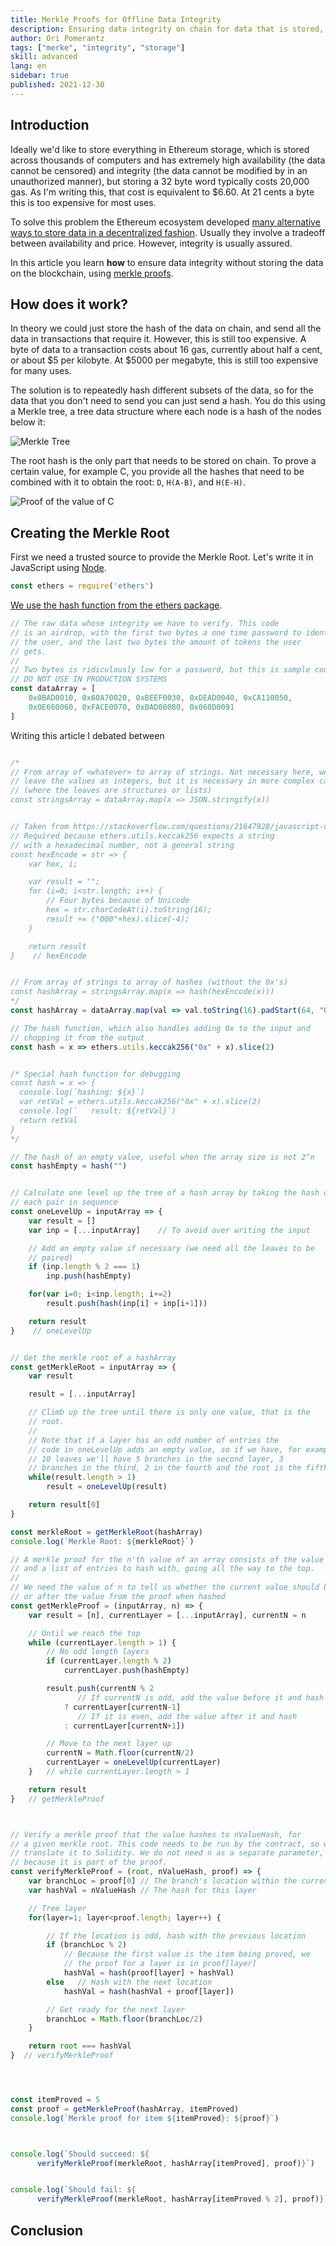 ```yaml
---
title: Merkle Proofs for Offline Data Integrity
description: Ensuring data integrity on chain for data that is stored, mostly, off chain
author: Ori Pomerantz
tags: ["merke", "integrity", "storage"]
skill: advanced
lang: en
sidebar: true
published: 2021-12-30
---
```


## Introduction

Ideally we'd like to store everything in Ethereum storage, which is stored across thousands of computers and has
extremely high availability (the data cannot be censored) and integrity (the data cannot be modified by in an
unauthorized manner), but storing a 32 byte word typically costs 20,000 gas. As I'm writing this, that cost is
equivalent to $6.60. At 21 cents a byte this is too expensive for most uses.

To solve this problem the Ethereum ecosystem developed [many alternative ways to store data in a decentralized 
fashion](https://ethereum.org/en/developers/docs/storage/). Usually they involve a tradeoff between availability
and price. However, integrity is usually assured.

In this article you learn **how** to ensure data integrity without storing the data on the blockchain, using
[merkle proofs](https://computersciencewiki.org/index.php/Merkle_proof). 

## How does it work?

In theory we could just store the hash of the data on chain, and send all the data in transactions that
require it. However, this is still too expensive. A byte of data to a transaction costs about 16 gas, 
currently about half a cent, or about $5 per kilobyte. At $5000 per megabyte, this is still too expensive
for many uses.

The solution is to repeatedly hash different subsets of the data, so for the data that you don't need to 
send you can just send a hash. You do this using a Merkle tree, a tree data structure where each node is a hash
of the nodes below it:

![Merkle Tree](tree.png)

The root hash is the only part that needs to be stored on chain. To prove a certain value, for example C, you
provide all the hashes that need to be combined with it to obtain the root: `D`, `H(A-B)`, and `H(E-H)`.

![Proof of the value of C](proof-c.png)


## Creating the Merkle Root

First we need a trusted source to provide the Merkle Root. Let's write it in JavaScript using [Node](https://nodejs.org/en/).

```javascript
const ethers = require('ethers')
```

[We use the hash function from the ethers package](https://docs.ethers.io/v5/api/utils/hashing/#utils-keccak256).

```javascript
// The raw data whose integrity we have to verify. This code
// is an airdrop, with the first two bytes a one time password to identify
// the user, and the last two bytes the amount of tokens the user
// gets. 
//
// Two bytes is ridiculously low for a password, but this is sample code.
// DO NOT USE IN PRODUCTION SYSTEMS
const dataArray = [
    0x0BAD0010, 0x60A70020, 0xBEEF0030, 0xDEAD0040, 0xCA110050,
    0x0E660060, 0xFACE0070, 0xBAD00080, 0x060D0091
]
```

Writing this article I debated between 

```javascript

/*
// From array of <whatever> to array of strings. Not necessary here, we could
// leave the values as integers, but it is necessary in more complex cases
// (where the leaves are structures or lists)
const stringsArray = dataArray.map(x => JSON.stringify(x)) 


// Taken from https://stackoverflow.com/questions/21647928/javascript-unicode-string-to-hex
// Required because ethers.utils.keccak256 expects a string 
// with a hexadecimal number, not a general string
const hexEncode = str => {
    var hex, i;

    var result = "";
    for (i=0; i<str.length; i++) {
        // Four bytes because of Unicode
        hex = str.charCodeAt(i).toString(16);
        result += ("000"+hex).slice(-4);
    }

    return result
}    // hexEncode


// From array of strings to array of hashes (without the 0x's)
const hashArray = stringsArray.map(x => hash(hexEncode(x)))
*/
const hashArray = dataArray.map(val => val.toString(16).padStart(64, "0"))

// The hash function, which also handles adding 0x to the input and 
// chopping it from the output
const hash = x => ethers.utils.keccak256("0x" + x).slice(2)


/* Special hash function for debugging 
const hash = x => {
  console.log(`hashing: ${x}`)
  var retVal = ethers.utils.keccak256("0x" + x).slice(2)
  console.log(`   result: ${retVal}`)
  return retVal
}
*/

// The hash of an empty value, useful when the array size is not 2^n
const hashEmpty = hash("")


// Calculate one level up the tree of a hash array by taking the hash of 
// each pair in sequence
const oneLevelUp = inputArray => {
    var result = []
    var inp = [...inputArray]    // To avoid over writing the input

    // Add an empty value if necessary (we need all the leaves to be
    // paired)
    if (inp.length % 2 === 1)
        inp.push(hashEmpty)

    for(var i=0; i<inp.length; i+=2)
        result.push(hash(inp[i] + inp[i+1]))

    return result
}    // oneLevelUp


// Get the merkle root of a hashArray
const getMerkleRoot = inputArray => {
    var result

    result = [...inputArray]

    // Climb up the tree until there is only one value, that is the
    // root. 
    //
    // Note that if a layer has an odd number of entries the
    // code in oneLevelUp adds an empty value, so if we have, for example,
    // 10 leaves we'll have 5 branches in the second layer, 3
    // branches in the third, 2 in the fourth and the root is the fifth       
    while(result.length > 1)
        result = oneLevelUp(result)

    return result[0]
}

const merkleRoot = getMerkleRoot(hashArray)
console.log(`Merkle Root: ${merkleRoot}`)

// A merkle proof for the n'th value of an array consists of the value of n
// and a list of entries to hash with, going all the way to the top.
//
// We need the value of n to tell us whether the current value should be before
// or after the value from the proof when hashed
const getMerkleProof = (inputArray, n) => {
    var result = [n], currentLayer = [...inputArray], currentN = n

    // Until we reach the top
    while (currentLayer.length > 1) {
        // No odd length layers
        if (currentLayer.length % 2)
            currentLayer.push(hashEmpty)

        result.push(currentN % 2    
               // If currentN is odd, add the value before it and hash
            ? currentLayer[currentN-1] 
               // If it is even, add the value after it and hash
            : currentLayer[currentN+1])

        // Move to the next layer up
        currentN = Math.floor(currentN/2)
        currentLayer = oneLevelUp(currentLayer)
    }   // while currentLayer.length > 1

    return result
}   // getMerkleProof



// Verify a merkle proof that the value hashes to nValueHash, for 
// a given merkle root. This code needs to be run by the contract, so we'll 
// translate it to Solidity. We do not need n as a separate parameter,
// because it is part of the proof.
const verifyMerkleProof = (root, nValueHash, proof) => {
    var branchLoc = proof[0] // The branch's location within the current layer
    var hashVal = nValueHash // The hash for this layer

    // Tree layer
    for(layer=1; layer<proof.length; layer++) {

        // If the location is odd, hash with the previous location
        if (branchLoc % 2)
            // Because the first value is the item being proved, we 
            // the proof for a layer is in proof[layer]
            hashVal = hash(proof[layer] + hashVal)
        else   // Hash with the next location
            hashVal = hash(hashVal + proof[layer])

        // Get ready for the next layer
        branchLoc = Math.floor(branchLoc/2)
    }

    return root === hashVal
}  // verifyMerkleProof




const itemProved = 5
const proof = getMerkleProof(hashArray, itemProved)
console.log(`Merkle proof for item ${itemProved}: ${proof}`)



console.log(`Should succeed: ${
      verifyMerkleProof(merkleRoot, hashArray[itemProved], proof)}`)


console.log(`Should fail: ${
      verifyMerkleProof(merkleRoot, hashArray[itemProved % 2], proof)}`)


```




## Conclusion
